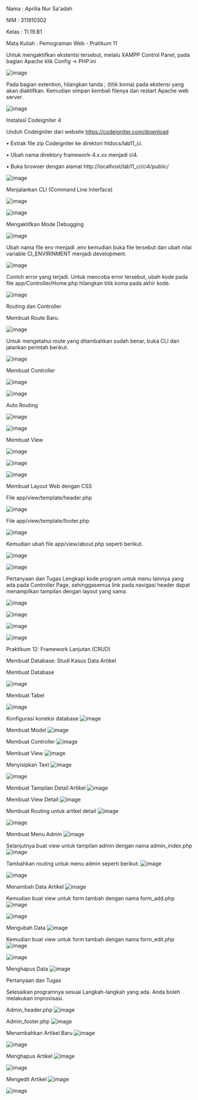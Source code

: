 Nama    : Aprilia Nur Sa'adah<p>
NIM     : 311910302<p>
Kelas   : TI.19.B1<p>
Mata Kuliah : Pemograman Web - Pratikum 11<p>

Untuk mengaktifkan ekstentsi tersebut, melalu XAMPP Control Panel, pada bagian
Apache klik Config -> PHP.ini <p>
![image](https://user-images.githubusercontent.com/54062259/121946364-0d24fa80-cd7f-11eb-8288-c27b69aa8162.png)

Pada bagian extention, hilangkan tanda ; (titik koma) pada ekstensi yang akan diaktifkan. Kemudian simpan kembali filenya dan restart Apache web server.<p>
![image](https://user-images.githubusercontent.com/54062259/121946569-43fb1080-cd7f-11eb-904a-f675fba54f24.png)

Instalasi Codeigniter 4<p>
Unduh Codeigniter dari website https://codeigniter.com/download<p>
• Extrak file zip Codeigniter ke direktori htdocs/lab11_ci.<p>
• Ubah nama direktory framework-4.x.xx menjadi ci4.<p>
• Buka browser dengan alamat http://localhost/lab11_ci/ci4/public/<p>
![image](https://user-images.githubusercontent.com/54062259/121981499-f64eca00-cdb7-11eb-9f3d-9b561e203d3c.png)

  
Menjalankan CLI (Command Line Interface)<p>
![image](https://user-images.githubusercontent.com/54062259/121948578-99382180-cd81-11eb-897b-7a568f7194db.png)

![image](https://user-images.githubusercontent.com/54062259/121948665-b836b380-cd81-11eb-88e5-09ccfda3e4e2.png)

Mengaktifkan Mode Debugging<p>
![image](https://user-images.githubusercontent.com/54062259/121948925-16639680-cd82-11eb-9eec-46e2504cbe42.png)

Ubah nama file env menjadi .env kemudian buka file tersebut dan ubah nilai variable CI_ENVIRINMENT menjadi development.<p>
![image](https://user-images.githubusercontent.com/54062259/121949638-e5379600-cd82-11eb-84a7-90c9cc471dda.png)
  
Contoh error yang terjadi. Untuk mencoba error tersebut, ubah kode pada file app/Controller/Home.php hilangkan titik koma pada akhir kode.<p> 
![image](https://user-images.githubusercontent.com/54062259/121949569-cd601200-cd82-11eb-825f-fe7c6eee8331.png)

Routing dan Controller<p>
Membuat Route Baru.<p>
![image](https://user-images.githubusercontent.com/54062259/121949864-2e87e580-cd83-11eb-98d7-d8f46d8e3074.png)

Untuk mengetahui route yang ditambahkan sudah benar, buka CLI dan jalankan perintah berikut.<p>
![image](https://user-images.githubusercontent.com/54062259/121949963-49f2f080-cd83-11eb-8454-e7a99a29a1aa.png)

Membuat Controller<p>
![image](https://user-images.githubusercontent.com/54062259/121950570-0056d580-cd84-11eb-8767-9363593414c1.png)

![image](https://user-images.githubusercontent.com/54062259/121950839-56c41400-cd84-11eb-9073-53dea5a999fd.png)

Auto Routing<p>
![image](https://user-images.githubusercontent.com/54062259/121950692-2d0aed00-cd84-11eb-9ccb-afc27bb9e4c9.png)

![image](https://user-images.githubusercontent.com/54062259/121950769-42801700-cd84-11eb-8b56-a024d884d9f6.png)

Membuat View<p>
![image](https://user-images.githubusercontent.com/54062259/121951208-d3ef8900-cd84-11eb-8fc6-99835ff6bea8.png)

![image](https://user-images.githubusercontent.com/54062259/121951232-db169700-cd84-11eb-81ec-5e524efd6fcc.png)

![image](https://user-images.githubusercontent.com/54062259/121951298-f2ee1b00-cd84-11eb-98ff-14faa617bfa0.png)

Membuat Layout Web dengan CSS<p>
File app/view/template/header.php<p>
![image](https://user-images.githubusercontent.com/54062259/121980327-ef26bc80-cdb5-11eb-8719-ebadc28c42ab.png)

File app/view/template/footer.php<p>
![image](https://user-images.githubusercontent.com/54062259/121980349-fa79e800-cdb5-11eb-92e9-ebc3bc8dba0f.png)

Kemudian ubah file app/view/about.php seperti berikut.<p>
![image](https://user-images.githubusercontent.com/54062259/121980388-06fe4080-cdb6-11eb-83a1-e07a65659d93.png)

![image](https://user-images.githubusercontent.com/54062259/121980453-285f2c80-cdb6-11eb-906a-7921d14b9e50.png)

Pertanyaan dan Tugas
Lengkapi kode program untuk menu lainnya yang ada pada Controller Page, sehinggasemua link pada navigasi header dapat menampilkan tampilan dengan layout yang sama.<p>
![image](https://user-images.githubusercontent.com/54062259/121980883-f00c1e00-cdb6-11eb-8a99-c95a0a1b7f94.png)

![image](https://user-images.githubusercontent.com/54062259/121981042-35c8e680-cdb7-11eb-9a13-70d22a6c51dc.png)

![image](https://user-images.githubusercontent.com/54062259/121981076-44170280-cdb7-11eb-9974-f1a053f42b1a.png)

![image](https://user-images.githubusercontent.com/54062259/121981117-51cc8800-cdb7-11eb-8d0c-0a8d2337dc83.png)


Praktikum 12: Framework Lanjutan (CRUD) <p>
Membuat Database: Studi Kasus Data Artikel<p>
Membuat Database<p>
![image](https://user-images.githubusercontent.com/54062259/122664701-3b666800-d1cd-11eb-9f4d-4fee802c897f.png)

Membuat Tabel<p>
![image](https://user-images.githubusercontent.com/54062259/122664708-47eac080-d1cd-11eb-87e8-e12cb50cb817.png)
 
Konfigurasi koneksi database
![image](https://user-images.githubusercontent.com/54062259/122664739-68b31600-d1cd-11eb-8b6d-b1c5b817eaae.png)

Membuat Model
![image](https://user-images.githubusercontent.com/54062259/122664786-a31cb300-d1cd-11eb-8d3d-8aa52f9eda0b.png)

Membuat Controller
![image](https://user-images.githubusercontent.com/54062259/122664812-cf383400-d1cd-11eb-949d-f7ad73638224.png)

Membuat View
![image](https://user-images.githubusercontent.com/54062259/122664873-22aa8200-d1ce-11eb-95d7-0cc56d5df1d5.png)

Menyisipkan Text 
![image](https://user-images.githubusercontent.com/54062259/122664970-bd0ac580-d1ce-11eb-84a1-492a31ef04bc.png)

![image](https://user-images.githubusercontent.com/54062259/122665057-47ebc000-d1cf-11eb-959f-fb50f75b39db.png)

Membuat Tampilan Detail Artikel
![image](https://user-images.githubusercontent.com/54062259/122665095-82edf380-d1cf-11eb-8847-1193684e2242.png)

Membuat View Detail
![image](https://user-images.githubusercontent.com/54062259/122665172-e7a94e00-d1cf-11eb-9a39-ac83f280918e.png)

Membuat Routing untuk artikel detail
![image](https://user-images.githubusercontent.com/54062259/122665183-fb54b480-d1cf-11eb-9012-6a33e24121b5.png)

![image](https://user-images.githubusercontent.com/54062259/122665197-10314800-d1d0-11eb-9993-7352016851cf.png)

Membuat Menu Admin
![image](https://user-images.githubusercontent.com/54062259/122665229-38b94200-d1d0-11eb-83cb-38dbaf4537fd.png)

Selanjutnya buat view untuk tampilan admin dengan nama admin_index.php
![image](https://user-images.githubusercontent.com/54062259/122665319-bbda9800-d1d0-11eb-9c64-833ae0745757.png)

Tambahkan routing untuk menu admin seperti berikut:
![image](https://user-images.githubusercontent.com/54062259/122665363-f04e5400-d1d0-11eb-8651-3ea2a6a18ed0.png)

![image](https://user-images.githubusercontent.com/54062259/122665375-05c37e00-d1d1-11eb-9d9c-d43720708714.png)

Menambah Data Artikel
![image](https://user-images.githubusercontent.com/54062259/122665395-28559700-d1d1-11eb-8768-18966029fa46.png)

Kemudian buat view untuk form tambah dengan nama form_add.php
![image](https://user-images.githubusercontent.com/54062259/122665431-5935cc00-d1d1-11eb-816f-5eea4896b36f.png)

![image](https://user-images.githubusercontent.com/54062259/122665436-62269d80-d1d1-11eb-9ae9-dd1ac88b2a51.png)

Mengubah Data
![image](https://user-images.githubusercontent.com/54062259/122665459-85e9e380-d1d1-11eb-8643-ff6637da5355.png)

Kemudian buat view untuk form tambah dengan nama form_edit.php
 ![image](https://user-images.githubusercontent.com/54062259/122665479-ac0f8380-d1d1-11eb-8a9a-a1a1b345c072.png)

 ![image](https://user-images.githubusercontent.com/54062259/122665487-b5005500-d1d1-11eb-86b4-cd44e3ad7ac9.png)

Menghapus Data
![image](https://user-images.githubusercontent.com/54062259/122665499-c9dce880-d1d1-11eb-8120-ceefc34377ec.png)

Pertanyaan dan Tugas<p>
Selesaikan programnya sesuai Langkah-langkah yang ada. Anda boleh melakukan improvisasi.<p>

Admin_header.php
![image](https://user-images.githubusercontent.com/54062259/122665654-aebea880-d1d2-11eb-9bc3-096c4bd5890d.png)

Admin_footer.php
![image](https://user-images.githubusercontent.com/54062259/122665693-ed546300-d1d2-11eb-8f2d-21618cc71e7c.png)

Menambahkan Artikel Baru
![image](https://user-images.githubusercontent.com/54062259/122665711-03622380-d1d3-11eb-8495-291e60408d3a.png)

![image](https://user-images.githubusercontent.com/54062259/122665718-0bba5e80-d1d3-11eb-9eef-6bd8f59d19e2.png)

Menghapus Artikel
![image](https://user-images.githubusercontent.com/54062259/122665721-196fe400-d1d3-11eb-80ac-1bee57986bce.png)

![image](https://user-images.githubusercontent.com/54062259/122665724-2391e280-d1d3-11eb-83b1-dafbb0e516d8.png)

Mengedit Artikel
![image](https://user-images.githubusercontent.com/54062259/122665733-2ee50e00-d1d3-11eb-8d38-8700936da4e9.png)

![image](https://user-images.githubusercontent.com/54062259/122665738-36a4b280-d1d3-11eb-981d-a13ec31f73ff.png)
